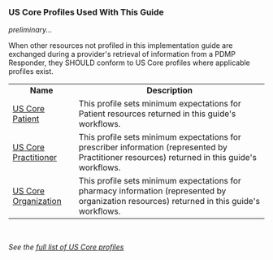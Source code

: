 ### US Core Profiles Used With This Guide

_preliminary..._

When other resources not profiled in this implementation guide are exchanged during a provider's retrieval of information from a PDMP Responder, they SHOULD conform to US Core profiles where applicable profiles exist.

<p></p>

<table class="grid">
    <tbody>
        <tr>
            <td style="font-weight:bold;text-align:center">Name</td>
            <td style="font-weight:bold;text-align:center">Description</td>
        </tr>
        <tr>
            <td><a href="https://hl7.org/fhir/us/core/StructureDefinition-us-core-patient.html">US Core Patient</a></td>
            <td>This profile sets minimum expectations for Patient resources returned in this guide's workflows.</td>
        </tr>
        <tr>
            <td><a href="https://www.hl7.org/fhir/us/core/StructureDefinition-us-core-practitioner.html">US Core Practitioner</a></td>
            <td>This profile sets minimum expectations for prescriber information (represented by Practitioner resources) returned in this guide's workflows.</td>
        </tr>
        <tr>
            <td><a href="https://www.hl7.org/fhir/us/core/StructureDefinition-us-core-organization.html">US Core Organization</a></td>
            <td>This profile sets minimum expectations for pharmacy information (represented by organization resources) returned in this guide's workflows.</td>
        </tr>   
    </tbody>
</table>

<br/>

*See the [full list of US Core profiles](https://www.hl7.org/fhir/us/core/profiles.html)*

<br/>

